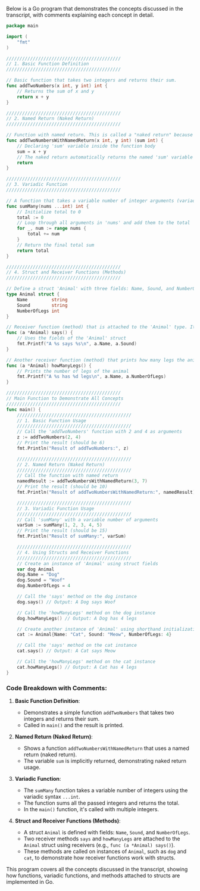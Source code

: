 Below is a Go program that demonstrates the concepts discussed in the transcript, with comments explaining each concept in detail.

```go
package main

import (
	"fmt"
)

///////////////////////////////////////////
// 1. Basic Function Definition
///////////////////////////////////////////

// Basic function that takes two integers and returns their sum.
func addTwoNumbers(x int, y int) int {
	// Returns the sum of x and y
	return x + y
}

///////////////////////////////////////////
// 2. Named Return (Naked Return)
///////////////////////////////////////////

// Function with named return. This is called a "naked return" because you don’t explicitly return the variables.
func addTwoNumbersWithNamedReturn(x int, y int) (sum int) {
	// Declaring 'sum' variable inside the function body
	sum = x + y
	// The naked return automatically returns the named 'sum' variable
	return
}

///////////////////////////////////////////
// 3. Variadic Function
///////////////////////////////////////////

// A function that takes a variable number of integer arguments (variadic function).
func sumMany(nums ...int) int {
	// Initialize total to 0
	total := 0
	// Loop through all arguments in 'nums' and add them to the total
	for _, num := range nums {
		total += num
	}
	// Return the final total sum
	return total
}

///////////////////////////////////////////
// 4. Struct and Receiver Functions (Methods)
///////////////////////////////////////////

// Define a struct 'Animal' with three fields: Name, Sound, and NumberOfLegs.
type Animal struct {
	Name         string
	Sound        string
	NumberOfLegs int
}

// Receiver function (method) that is attached to the 'Animal' type. It prints the sound the animal makes.
func (a *Animal) says() {
	// Uses the fields of the 'Animal' struct
	fmt.Printf("A %s says %s\n", a.Name, a.Sound)
}

// Another receiver function (method) that prints how many legs the animal has.
func (a *Animal) howManyLegs() {
	// Prints the number of legs of the animal
	fmt.Printf("A %s has %d legs\n", a.Name, a.NumberOfLegs)
}

///////////////////////////////////////////
// Main Function to Demonstrate All Concepts
///////////////////////////////////////////
func main() {
	///////////////////////////////////////////
	// 1. Basic Function Usage
	///////////////////////////////////////////
	// Call the 'addTwoNumbers' function with 2 and 4 as arguments
	z := addTwoNumbers(2, 4)
	// Print the result (should be 6)
	fmt.Println("Result of addTwoNumbers:", z)

	///////////////////////////////////////////
	// 2. Named Return (Naked Return)
	///////////////////////////////////////////
	// Call the function with named return
	namedResult := addTwoNumbersWithNamedReturn(3, 7)
	// Print the result (should be 10)
	fmt.Println("Result of addTwoNumbersWithNamedReturn:", namedResult)

	///////////////////////////////////////////
	// 3. Variadic Function Usage
	///////////////////////////////////////////
	// Call 'sumMany' with a variable number of arguments
	varSum := sumMany(1, 2, 3, 4, 5)
	// Print the result (should be 15)
	fmt.Println("Result of sumMany:", varSum)

	///////////////////////////////////////////
	// 4. Using Structs and Receiver Functions
	///////////////////////////////////////////
	// Create an instance of 'Animal' using struct fields
	var dog Animal
	dog.Name = "Dog"
	dog.Sound = "Woof"
	dog.NumberOfLegs = 4

	// Call the 'says' method on the dog instance
	dog.says() // Output: A Dog says Woof

	// Call the 'howManyLegs' method on the dog instance
	dog.howManyLegs() // Output: A Dog has 4 legs

	// Create another instance of 'Animal' using shorthand initialization
	cat := Animal{Name: "Cat", Sound: "Meow", NumberOfLegs: 4}

	// Call the 'says' method on the cat instance
	cat.says() // Output: A Cat says Meow

	// Call the 'howManyLegs' method on the cat instance
	cat.howManyLegs() // Output: A Cat has 4 legs
}
```

### Code Breakdown with Comments:

1. **Basic Function Definition**:
   - Demonstrates a simple function `addTwoNumbers` that takes two integers and returns their sum.
   - Called in `main()` and the result is printed.

2. **Named Return (Naked Return)**:
   - Shows a function `addTwoNumbersWithNamedReturn` that uses a named return (naked return).
   - The variable `sum` is implicitly returned, demonstrating naked return usage.

3. **Variadic Function**:
   - The `sumMany` function takes a variable number of integers using the variadic syntax `...int`.
   - The function sums all the passed integers and returns the total.
   - In the `main()` function, it's called with multiple integers.

4. **Struct and Receiver Functions (Methods)**:
   - A struct `Animal` is defined with fields: `Name`, `Sound`, and `NumberOfLegs`.
   - Two receiver methods `says` and `howManyLegs` are attached to the `Animal` struct using receivers (e.g., `func (a *Animal) says()`).
   - These methods are called on instances of `Animal`, such as `dog` and `cat`, to demonstrate how receiver functions work with structs.

This program covers all the concepts discussed in the transcript, showing how functions, variadic functions, and methods attached to structs are implemented in Go.